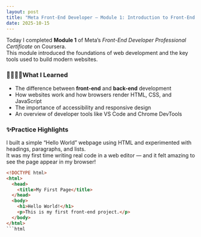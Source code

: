 ```yaml
---
layout: post
title: "Meta Front-End Developer – Module 1: Introduction to Front-End Development"
date: 2025-10-15
---
```


Today I completed **Module 1** of Meta’s *Front-End Developer Professional Certificate* on Coursera.  
This module introduced the foundations of web development and the key tools used to build modern websites.

### 🫷😵‍💫🫸What I Learned
- The difference between **front-end** and **back-end** development  
- How websites work and how browsers render HTML, CSS, and JavaScript  
- The importance of accessibility and responsive design  
- An overview of developer tools like VS Code and Chrome DevTools

### ✨Practice Highlights
I built a simple “Hello World” webpage using HTML and experimented with headings, paragraphs, and lists.  
It was my first time writing real code in a web editor — and it felt amazing to see the page appear in my browser!

```html
<!DOCTYPE html>
<html>
  <head>
    <title>My First Page</title>
  </head>
  <body>
    <h1>Hello World!</h1>
    <p>This is my first front-end project.</p>
  </body>
</html>
```html
